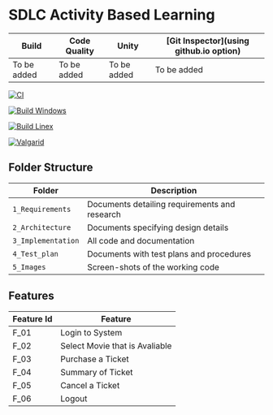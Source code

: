 # SDLC Activity Based Learning



Build | Code Quality | Unity | [Git Inspector](using github.io option)
------|----------|-------|--------------
 To be added | To be added | To be added | To be added

[![CI](https://github.com/Vikassamayamanthula/M1_Movie-Ticket-Booking-System/actions/workflows/CI.yml/badge.svg)](https://github.com/Vikassamayamanthula/M1_Movie-Ticket-Booking-System/actions/workflows/CI.yml)

[![Build Windows](https://github.com/Vikassamayamanthula/M1_Movie-Ticket-Booking-System/actions/workflows/Windows.yml/badge.svg)](https://github.com/Vikassamayamanthula/M1_Movie-Ticket-Booking-System/actions/workflows/Windows.yml)

[![Build Linex](https://github.com/Vikassamayamanthula/M1_Movie-Ticket-Booking-System/actions/workflows/Linux.yml/badge.svg)](https://github.com/Vikassamayamanthula/M1_Movie-Ticket-Booking-System/actions/workflows/Linux.yml)

[![Valgarid](https://github.com/Vikassamayamanthula/M1_Movie-Ticket-Booking-System/actions/workflows/Valgarid.yml/badge.svg)](https://github.com/Vikassamayamanthula/M1_Movie-Ticket-Booking-System/actions/workflows/Valgarid.yml)

## Folder Structure
Folder             | Description
-------------------| -----------------------------------------
`1_Requirements`   | Documents detailing requirements and research
`2_Architecture`   | Documents specifying design details
`3_Implementation` | All code and documentation
`4_Test_plan`      | Documents with test plans and procedures
`5_Images`         | Screen-shots of the working code
##  Features
| Feature Id | Feature |
| -----------|---------|
|F_01| Login to System | |
|F_02|Select Movie that is Avaliable |
|F_03| Purchase a Ticket |
|F_04| Summary of Ticket |
|F_05| Cancel a Ticket |
|F_06| Logout |

<!--

## Contributors List and Summary

PS Number. |  Name   |    Features    | Issuess Raised |Issues Resolved|No Test Cases|Test Case Pass
-------|---------|----------------|----------------|---------------|-------------|--------------
`99006110` | Goutami D Honagannavar  | Feature A, B etc    | X No     | X No   |X No   |X No     
   -->
<!--
## Challenges Faced and How Was It Overcome

1. ABC
2. BCD
3. ...
4. ...



